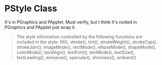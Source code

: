 # PStyle Class

It's in PGraphics and PApplet. Must verify, but I think it's rooted in PGraphics and PApplet just wrap it.

> The style information controlled by the following functions are included in the style: fill(), stroke(), tint(), strokeWeight(), strokeCap(), strokeJoin(), imageMode(), rectMode(), ellipseMode(), shapeMode(), colorMode(), textAlign(), textFont(), textMode(), textSize(), textLeading(), emissive(), specular(), shininess(), ambient()

